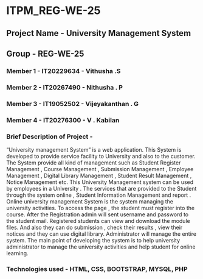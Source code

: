 # ITPM_REG-WE-25
## Project Name - University  Management System

## Group - REG-WE-25

### Member 1 - IT20229634 - Vithusha .S
### Member 2 - IT20267490 -	Nithusha . P
### Member 3 - IT19052502	- Vijeyakanthan . G
### Member 4 - IT20276300 -	V . Kabilan

### Brief Description of Project -

“University management System” is a web application. This System is developed to provide service facility to University and also to the customer. The System provide all kind of management such as Student Register Management , Course Management , Submission Management , Employee Management , Digital Library Management , Student Result Management , Notice Management etc. This University Management system can be used by employees in a University . The services that are provided to the Student through the system online , Student Information Management  and report . Online university management System is the system managing the university activities. To access the page , the student must register into the course. After the Registration admin will sent  username and password  to the student mail. Registered students can view and download the module files. And also they can do submission , check their results , view their notices and they can use digital library. Administrator will manage the entire system. The main point of developing the system is to help university administrator to manage the university activities and help student for online learning.


### Technologies used - HTML, CSS, BOOTSTRAP, MYSQL, PHP

